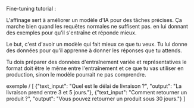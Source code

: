 Fine-tuning tutorial :

L'affinage sert à améliorer un modèle d'IA pour des tâches précises. Ça marche bien quand les requêtes normales ne suffisent pas. en lui donnant des exemples pour qu'il s'entraîne et réponde mieux.

Le but, c'est d'avoir un modèle qui fait mieux ce que tu veux. Tu lui donne des données pour qu'il apprenne à donner les réponses que tu attends.

Tu dois préparer des données d'entraînement variée et représentatives le format doit être le même entre l'entraînement et ce que tu vas utiliser en production, sinon le modèle pourrait ne pas comprendre.

exemple / 
[
  {"text_input": "Quel est le délai de livraison ?", "output": "La livraison prend entre 3 et 5 jours."},
  {"text_input": "Comment retourner un produit ?", "output": "Vous pouvez retourner un produit sous 30 jours."}
]
